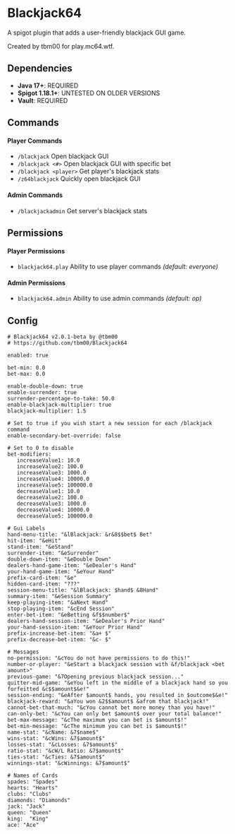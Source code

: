 # Blackjack64
A spigot plugin that adds a user-friendly blackjack GUI game.

Created by tbm00 for play.mc64.wtf.


## Dependencies
- **Java 17+**: REQUIRED
- **Spigot 1.18.1+**: UNTESTED ON OLDER VERSIONS
- **Vault**: REQUIRED


## Commands
#### Player Commands 
- `/blackjack` Open blackjack GUI
- `/blackjack <#>` Open blackjack GUI with specific bet
- `/blackjack <player>` Get player's blackjack stats
- `/z64blackjack` Quickly open blackjack GUI

#### Admin Commands
- `/blackjackadmin` Get server's blackjack stats


## Permissions
#### Player Permissions
- `blackjack64.play` Ability to use player commands *(default: everyone)*

#### Admin Permissions
- `blackjack64.admin` Ability to use admin commands *(default: op)*


## Config
```
# Blackjack64 v2.0.1-beta by @tbm00
# https://github.com/tbm00/Blackjack64

enabled: true

bet-min: 0.0
bet-max: 0.0

enable-double-down: true
enable-surrender: true
surrender-percentage-to-take: 50.0
enable-blackjack-multiplier: true
blackjack-multiplier: 1.5

# Set to true if you wish start a new session for each /blackjack command
enable-secondary-bet-override: false

# Set to 0 to disable
bet-modifiers:
   increaseValue1: 10.0
   increaseValue2: 100.0
   increaseValue3: 1000.0
   increaseValue4: 10000.0
   increaseValue5: 100000.0
   decreaseValue1: 10.0
   decreaseValue2: 100.0
   decreaseValue3: 1000.0
   decreaseValue4: 10000.0
   decreaseValue5: 100000.0

# Gui Labels
hand-menu-title: "&lBlackjack: &r&8$$bet$ Bet"
hit-item: "&eHit"
stand-item: "&eStand"
surrender-item: "&eSurrender"
double-down-item: "&eDouble Down"
dealers-hand-game-item: "&eDealer's Hand"
your-hand-game-item: "&eYour Hand"
prefix-card-item: "&e"
hidden-card-item: "???"
session-menu-title: "&lBlackjack: $hand$ &8Hand"
summary-item: "&eSession Summary"
keep-playing-item: "&aNext Hand"
stop-playing-item: "&cEnd Session"
enter-bet-item: "&eBetting &f$$number$"
dealers-hand-session-item: "&eDealer's Prior Hand"
your-hand-session-item: "&eYour Prior Hand"
prefix-increase-bet-item: "&a+ $"
prefix-decrease-bet-item: "&c- $"

# Messages
no-permission: "&cYou do not have permissions to do this!"
number-or-player: "&eStart a blackjack session with &f/blackjack <bet amount>"
previous-game: "&7Opening previous blackjack session..."
quitter-mid-game: "&eYou left in the middle of a blackjack hand so you forfeitted &c$$amount$&e!"
session-ending: "&eAfter $amount$ hands, you resulted in $outcome$&e!"
blackjack-reward: "&aYou won &2$$amount$ &afrom that blackjack!"
cannot-bet-that-much: "&cYou cannot bet more money than you have!"
can-only-bet: "&cYou can only bet $amount$ over your total balance!"
bet-max-message: "&cThe maximum you can bet is $amount$!"
bet-min-message: "&cThe minimum you can bet is $amount$!"
name-stat: "&cName: &7$name$"
wins-stat: "&cWins: &7$amount$"
losses-stat: "&cLosses: &7$amount$"
ratio-stat: "&cW/L Ratio: &7$amount$"
ties-stat: "&cTies: &7$amount$"
winnings-stat: "&cWinnings: &7$amount$"

# Names of Cards
spades: "Spades"
hearts: "Hearts"
clubs: "Clubs"
diamonds: "Diamonds"
jack: "Jack"
queen: "Queen"
king:  "King"
ace: "Ace"
```